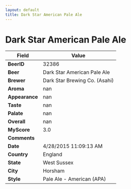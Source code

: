 ```yaml
---
layout: default
title: Dark Star American Pale Ale
---
```


# Dark Star American Pale Ale

| Field         | Value     |
|---------------|-----------|
| **BeerID** | 32386 |
| **Beer** | Dark Star American Pale Ale |
| **Brewer** | Dark Star Brewing Co. (Asahi) |
| **Aroma** | nan |
| **Appearance** | nan |
| **Taste** | nan |
| **Palate** | nan |
| **Overall** | nan |
| **MyScore** | 3.0 |
| **Comments** |   |
| **Date** | 4/28/2015 11:09:13 AM |
| **Country** | England |
| **State** | West Sussex |
| **City** | Horsham |
| **Style** | Pale Ale - American (APA) |

